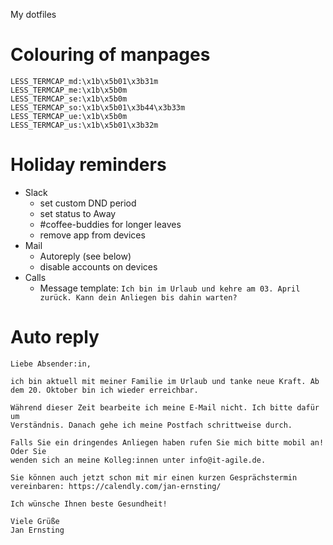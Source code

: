 My dotfiles

# Colouring of manpages

```LESS_TERMCAP_mb:\x1b\x5b01\x3b31m
LESS_TERMCAP_md:\x1b\x5b01\x3b31m
LESS_TERMCAP_me:\x1b\x5b0m
LESS_TERMCAP_se:\x1b\x5b0m
LESS_TERMCAP_so:\x1b\x5b01\x3b44\x3b33m
LESS_TERMCAP_ue:\x1b\x5b0m
LESS_TERMCAP_us:\x1b\x5b01\x3b32m
```

# Holiday reminders

* Slack
  * set custom DND period
  * set status to Away
  * #coffee-buddies for longer leaves
  * remove app from devices
* Mail
  * Autoreply (see below)
  * disable accounts on devices
* Calls
  * Message template: `Ich bin im Urlaub und kehre am 03. April zurück. Kann dein Anliegen bis dahin warten?`

# Auto reply

```
Liebe Absender:in,

ich bin aktuell mit meiner Familie im Urlaub und tanke neue Kraft. Ab dem 20. Oktober bin ich wieder erreichbar.

Während dieser Zeit bearbeite ich meine E-Mail nicht. Ich bitte dafür um
Verständnis. Danach gehe ich meine Postfach schrittweise durch.

Falls Sie ein dringendes Anliegen haben rufen Sie mich bitte mobil an! Oder Sie
wenden sich an meine Kolleg:innen unter info@it-agile.de.

Sie können auch jetzt schon mit mir einen kurzen Gesprächstermin
vereinbaren: https://calendly.com/jan-ernsting/

Ich wünsche Ihnen beste Gesundheit!

Viele Grüße
Jan Ernsting
```
